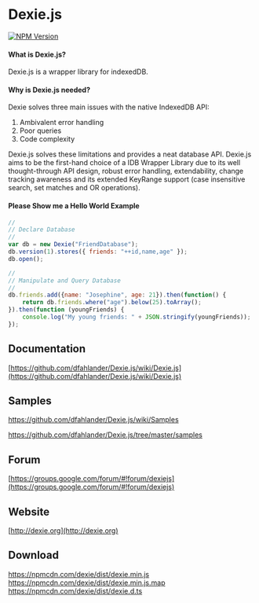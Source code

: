 Dexie.js
========

[![NPM Version][npm-image]][npm-url]

#### What is Dexie.js?
Dexie.js is a wrapper library for indexedDB.

#### Why is Dexie.js needed?
Dexie solves three main issues with the native IndexedDB API:

 1. Ambivalent error handling
 2. Poor queries
 3. Code complexity

Dexie.js solves these limitations and provides a neat database API. Dexie.js aims to be the first-hand choice of a IDB Wrapper Library due to its well thought-through API design, robust error handling, extendability, change tracking awareness and its extended KeyRange support (case insensitive search, set matches and OR operations).

#### Please Show me a Hello World Example

```js
//
// Declare Database
//
var db = new Dexie("FriendDatabase");
db.version(1).stores({ friends: "++id,name,age" });
db.open();

//
// Manipulate and Query Database
//
db.friends.add({name: "Josephine", age: 21}).then(function() {
    return db.friends.where("age").below(25).toArray();
}).then(function (youngFriends) {
    console.log("My young friends: " + JSON.stringify(youngFriends));
});
```


Documentation
-------------
[https://github.com/dfahlander/Dexie.js/wiki/Dexie.js](https://github.com/dfahlander/Dexie.js/wiki/Dexie.js)

Samples
-------
https://github.com/dfahlander/Dexie.js/wiki/Samples

https://github.com/dfahlander/Dexie.js/tree/master/samples

Forum
-----
[https://groups.google.com/forum/#!forum/dexiejs](https://groups.google.com/forum/#!forum/dexiejs)

Website
-------
[http://dexie.org](http://dexie.org)

Download
--------
https://npmcdn.com/dexie/dist/dexie.min.js
https://npmcdn.com/dexie/dist/dexie.min.js.map
https://npmcdn.com/dexie/dist/dexie.d.ts

[npm-image]: https://img.shields.io/npm/v/dexie.svg?style=flat
[npm-url]: https://npmjs.org/package/dexie


